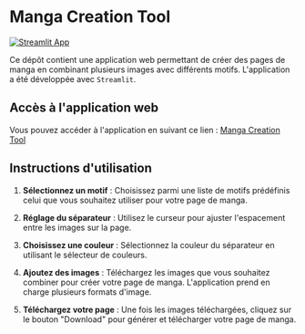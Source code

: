 # Manga Creation Tool

[![Streamlit App](https://static.streamlit.io/badges/streamlit_badge_black_white.svg)](https://manga-creation-tool.streamlit.app/)

Ce dépôt contient une application web permettant de créer des pages de manga en combinant plusieurs images avec différents motifs. L'application a été développée avec `Streamlit`.

## Accès à l'application web

Vous pouvez accéder à l'application en suivant ce lien : [Manga Creation Tool](https://manga-creation-tool.streamlit.app/)

## Instructions d'utilisation

1. **Sélectionnez un motif** : Choisissez parmi une liste de motifs prédéfinis celui que vous souhaitez utiliser pour votre page de manga.

2. **Réglage du séparateur** : Utilisez le curseur pour ajuster l'espacement entre les images sur la page.

3. **Choisissez une couleur** : Sélectionnez la couleur du séparateur en utilisant le sélecteur de couleurs.

4. **Ajoutez des images** : Téléchargez les images que vous souhaitez combiner pour créer votre page de manga. L'application prend en charge plusieurs formats d'image.

5. **Téléchargez votre page** : Une fois les images téléchargées, cliquez sur le bouton "Download" pour générer et télécharger votre page de manga.
